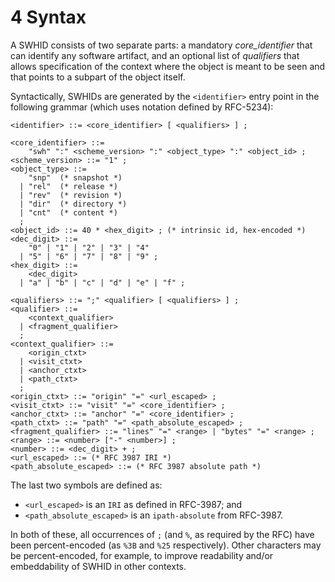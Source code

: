 # 4 Syntax

A SWHID consists of two separate parts: a mandatory *core_identifier* that can
identify any software artifact, and an optional list of
*qualifiers* that allows specification of the context where the object is meant to be
seen and that points to a subpart of the object itself.

Syntactically, SWHIDs are generated by the `<identifier>` entry point in
the following grammar (which uses notation defined by RFC-5234):

``` {.bnf}
<identifier> ::= <core_identifier> [ <qualifiers> ] ;

<core_identifier> ::=
    "swh" ":" <scheme_version> ":" <object_type> ":" <object_id> ;
<scheme_version> ::= "1" ;
<object_type> ::=
    "snp"  (* snapshot *)
  | "rel"  (* release *)
  | "rev"  (* revision *)
  | "dir"  (* directory *)
  | "cnt"  (* content *)
  ;
<object_id> ::= 40 * <hex_digit> ; (* intrinsic id, hex-encoded *)
<dec_digit> ::=
    "0" | "1" | "2" | "3" | "4"
  | "5" | "6" | "7" | "8" | "9" ;
<hex_digit> ::=
    <dec_digit>
  | "a" | "b" | "c" | "d" | "e" | "f" ;

<qualifiers> ::= ";" <qualifier> [ <qualifiers> ] ;
<qualifier> ::=
    <context_qualifier>
  | <fragment_qualifier>
  ;
<context_qualifier> ::=
    <origin_ctxt>
  | <visit_ctxt>
  | <anchor_ctxt>
  | <path_ctxt>
  ;
<origin_ctxt> ::= "origin" "=" <url_escaped> ;
<visit_ctxt> ::= "visit" "=" <core_identifier> ;
<anchor_ctxt> ::= "anchor" "=" <core_identifier> ;
<path_ctxt> ::= "path" "=" <path_absolute_escaped> ;
<fragment_qualifier> ::= "lines" "=" <range> | "bytes" "=" <range> ;
<range> ::= <number> ["-" <number>] ;
<number> ::= <dec_digit> + ;
<url_escaped> ::= (* RFC 3987 IRI *)
<path_absolute_escaped> ::= (* RFC 3987 absolute path *)
```

The last two symbols are defined as:

- `<url_escaped>` is an `IRI` as defined in RFC-3987; and
- `<path_absolute_escaped>` is an `ipath-absolute` from RFC-3987.


In both of these, all occurrences of `;` (and `%`, as required by the RFC)
have been percent-encoded (as `%3B` and `%25` respectively). Other
characters may be percent-encoded, for example, to improve readability and/or
embeddability of SWHID in other contexts.
